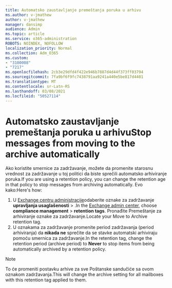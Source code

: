 ```yaml
---
title: Automatsko zaustavljanje premeštanja poruka u arhivu
ms.author: v-jmathew
author: v-jmathew
manager: dansimp
audience: Admin
ms.topic: article
ms.service: o365-administration
ROBOTS: NOINDEX, NOFOLLOW
localization_priority: Normal
ms.collection: Adm_O365
ms.custom:
- "3100008"
- "7217"
ms.openlocfilehash: 2cb3e29dfd4f422e946b7887d4d44f373ff03794
ms.sourcegitcommit: 7fa9bf6f9fc7438791aa9241a440e5be817d4401
ms.translationtype: MT
ms.contentlocale: sr-Latn-RS
ms.lasthandoff: 03/08/2021
ms.locfileid: "50527114"
---
```

# <a name="stop-messages-from-moving-to-the-archive-automatically"></a><span data-ttu-id="bd0f2-102">Automatsko zaustavljanje premeštanja poruka u arhivu</span><span class="sxs-lookup"><span data-stu-id="bd0f2-102">Stop messages from moving to the archive automatically</span></span>

<span data-ttu-id="bd0f2-103">Ako koristite smernice za zadržavanje, možete da promenite starosnu vrednost za zadržavanje u toj politici da biste sprečili automatsko arhiviranje poruka.</span><span class="sxs-lookup"><span data-stu-id="bd0f2-103">If you are using a retention policy, you can change the retention age in that policy to stop messages from archiving automatically.</span></span> <span data-ttu-id="bd0f2-104">Evo kako:</span><span class="sxs-lookup"><span data-stu-id="bd0f2-104">Here's how:</span></span>

1. <span data-ttu-id="bd0f2-105">U [Exchange centru administracije](https://go.microsoft.com/fwlink/?linkid=2059104)odaberite oznake za zadržavanje **upravljanja usaglašenosti**  >  .</span><span class="sxs-lookup"><span data-stu-id="bd0f2-105">In the [Exchange admin center](https://go.microsoft.com/fwlink/?linkid=2059104), choose **compliance management** > **retention tags**.</span></span> <span data-ttu-id="bd0f2-106">Pronađite Premeštanje za arhiviranje oznake za zadržavanje.</span><span class="sxs-lookup"><span data-stu-id="bd0f2-106">Locate your Move to Archive retention tag.</span></span>
2. <span data-ttu-id="bd0f2-107">U oznakama za zadržavanje promenite period zadržavanja (period arhiviranja) da **nikada ne** sprečite da se stavke automatski arhiviraju pomoću smernica za zadržavanje.</span><span class="sxs-lookup"><span data-stu-id="bd0f2-107">In the retention tag, change the retention period (archive period) to **Never** to stop items from being automatically archived by a retention policy.</span></span>

> [!NOTE]
> <span data-ttu-id="bd0f2-108">To će promeniti postavku arhive za sve Poštanske sandučiće sa ovom oznakom zadržavanja.</span><span class="sxs-lookup"><span data-stu-id="bd0f2-108">This will change the archive setting for all mailboxes with this retention tag applied to them.</span></span>
